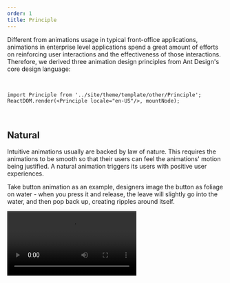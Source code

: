 ```yaml
---
order: 1
title: Principle
---
```


Different from animations usage in typical front-office applications, animations in enterprise level applications spend a great amount of efforts on reinforcing user interactions and the effectiveness of those interactions. Therefore, we derived three animation design principles from Ant Design's core design language:

<br/>

```__react
import Principle from '../site/theme/template/other/Principle';
ReactDOM.render(<Principle locale="en-US"/>, mountNode);
```

<br/>

## Natural

Intuitive animations usually are backed by law of nature. This requires the animations to be smooth so that their users can feel the animations' motion being justified. A natural animation triggers its users with positive user experiences.

Take button animation as an example, designers image the button as foliage on water - when you press it and release, the leave will slightly go into the water, and then pop back up, creating ripples around itself.

<video src="https://gw.alipayobjects.com/os/rmsportal/NTMlQdLIkPjOACXsdRrq.mp4" loop="true" class="video-min" />

## Efficient

Enterprise level applications require highly effective user interactions. So is their animation design - with a transition time as minimal as possible.

For example, compared to appearing animations, disappearing animations should not attract too much attention from their users. They just need to be concise and clear. Therefore, disappearing animations are configured to swing out with faster velocity and no disappearing delay between each list items - they disappear all at the same time as one unit.

<video src="https://gw.alipayobjects.com/os/rmsportal/wMKeLGnpDxhwfCsBqKNN.mp4" loop="true" class="video-min" />

## Restrain

Avoid dramatic and complicated animations. A good animation will get the job done instead of frustrating its users.

For example, when a user expands a menu, his main focus is on the menu content, not the direction change of the arrow icon on the right. Therefore, the animation doesn't need to be very complicated and distracting; it changes just enough to indicate the transition.

<video src="https://gw.alipayobjects.com/os/rmsportal/FeUCANmoDRwCSmIcnPNF.mp4" loop="true" class="video-min" />